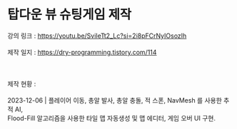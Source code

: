 # 탑다운 뷰 슈팅게임 제작

강의 링크 : https://youtu.be/SviIeTt2_Lc?si=2i8pFCrNyIOsozIh<br><br>
제작 일지 : https://dry-programming.tistory.com/114<br><br><br><br>
제작 현황 : <br><br>
2023-12-06 | 플레이어 이동, 총알 발사, 총알 충돌, 적 스폰, NavMesh 를 사용한 추적 AI,<br>
             Flood-Fill 알고리즘을 사용한 타일 맵 자동생성 및 맵 에디터, 게임 오버 UI 구현.
